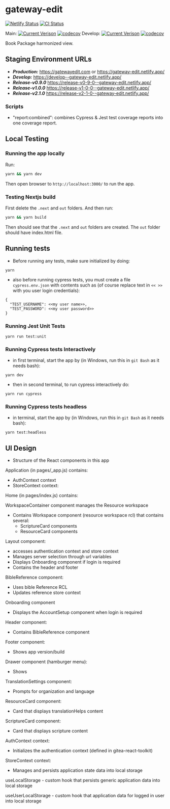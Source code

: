 # gateway-edit

[![Netlify Status](https://api.netlify.com/api/v1/badges/58e59c6e-0cea-43cd-b535-86d3495ce3c9/deploy-status)](https://app.netlify.com/sites/gateway-edit/deploys)
[![CI Status](https://github.com/unfoldingWord/gateway-edit/workflows/Run%20Cypress%20and%20Jest%20Tests/badge.svg)](https://github.com/unfoldingWord/gateway-edit/actions)

Main:
[![Current Verison](https://img.shields.io/github/package-json/v/unfoldingWord/gateway-edit/main)](https://github.com/unfoldingWord/gateway-edit/tags)
[![codecov](https://codecov.io/gh/unfoldingWord/gateway-edit/branch/main/graph/badge.svg?token=0HTP1JR1UL)](https://codecov.io/gh/unfoldingWord/gateway-edit)
Develop:
[![Current Verison](https://img.shields.io/github/package-json/v/unfoldingWord/gateway-edit/develop)](https://github.com/unfoldingWord/gateway-edit/tags)
[![codecov](https://codecov.io/gh/unfoldingWord/gateway-edit/branch/develop/graph/badge.svg?token=0HTP1JR1UL)](https://codecov.io/gh/unfoldingWord/gateway-edit)

Book Package harmonized view.

## Staging Environment URLs

- **_Production:_** https://gatewayedit.com or https://gateway-edit.netlify.app/
- **_Develop:_** https://develop--gateway-edit.netlify.app/
- **_Release-v0.9.0_** https://release-v0-9-0--gateway-edit.netlify.app/
- **_Release-v1.0.0_** https://release-v1-0-0--gateway-edit.netlify.app/
- **_Release-v2.1.0_** https://release-v2-1-0--gateway-edit.netlify.app/

### Scripts

- "report:combined": combines Cypress & Jest test coverage reports into one coverage report.

## Local Testing

### Running the app locally

Run:
```bash
yarn && yarn dev
```

Then open browser to `http://localhost:3000/` to run the app.

### Testing Nextjs build

First delete the `.next` and `out` folders. And then run:

```bash
yarn && yarn build
```

Then should see that the `.next` and `out` folders are created.  The `out` folder should have index.html file.



## Running tests

- Before running any tests, make sure initialized by doing:

```
yarn
```

- also before running cypress tests, you must create a file `cypress.env.json` with contents such as (of course replace text in `<< >>` with you user login credentials):

```
{
  "TEST_USERNAME": <<my user name>>,
  "TEST_PASSWORD": <<my user password>>
}
```

### Running Jest Unit Tests

```
yarn run test:unit
```

### Running Cypress tests Interactively

- in first terminal, start the app by (in Windows, run this in `git Bash` as it needs bash):

```
yarn dev
```

- then in second terminal, to run cypress interactively do:

```
yarn run cypress
```

### Running Cypress tests headless

- in terminal, start the app by (in Windows, run this in `git Bash` as it needs bash):

```
yarn test:headless
```

## UI Design

- Structure of the React components in this app

Application (in pages/\_app.js) contains:

- AuthContext context
- StoreContext context:

Home (in pages/index.js) contains:
<Layout>
<WorkspaceContainer />
</Layout>

WorkspaceContainer component manages the Resource workspace

- Contains Workspace component (resource workspace rcl) that contains several:
  - ScriptureCard components
  - ResourceCard components

Layout component:

- accesses authentication context and store context
- Manages server selection through url variables
- Displays Onboarding component if login is required
- Contains the header and footer

BibleReference component:

- Uses bible Reference RCL
- Updates reference store context

Onboarding component

- Displays the AccountSetup component when login is required

Header component:

- Contains BibleReference component

Footer component:

- Shows app version/build

Drawer component (hamburger menu):

- Shows

TranslationSettings component:

- Prompts for organization and language

ResourceCard component:

- Card that displays translationHelps content

ScriptureCard component:

- Card that displays scripture content

AuthContext context:

- Initializes the authentication context (defined in gitea-react-toolkit)

StoreContext context:

- Manages and persists application state data into local storage

useLocalStorage - custom hook that persists generic application data into local storage

useUserLocalStorage - custom hook that application data for logged in user into local storage

